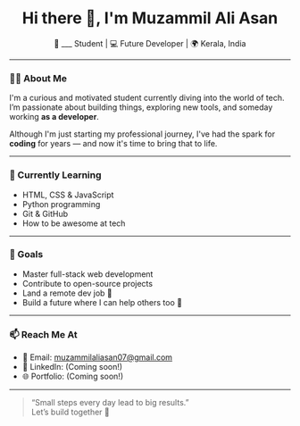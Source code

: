 <h1 align="center">Hi there 👋, I'm Muzammil Ali Asan</h1>

<p align="center">
  🧠 ___ Student | 💻 Future Developer | 🌍 Kerala, India
</p>

---

### 👨‍💻 About Me
I'm a curious and motivated student currently diving into the world of tech.  
I’m passionate about building things, exploring new tools, and someday working **as a developer**.

Although I'm just starting my professional journey, I've had the spark for **coding** for years — and now it's time to bring that to life.

---

### 🌱 Currently Learning
- HTML, CSS & JavaScript
- Python programming
- Git & GitHub
- How to be awesome at tech

---

### 🎯 Goals
- Master full-stack web development
- Contribute to open-source projects
- Land a remote dev job 💼
- Build a future where I can help others too 🤝

---

### 📫 Reach Me At
- 📧 Email: [muzammilaliasan07@gmail.com](mailto:muzammilaliasan07@gmail.com)
- 💼 LinkedIn: (Coming soon!)
- 🌐 Portfolio: (Coming soon!)

---

> “Small steps every day lead to big results.”  
> Let’s build together 🚀
